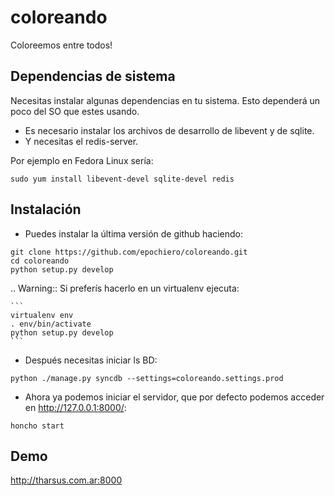 coloreando
==========

Coloreemos entre todos!


Dependencias de sistema
-----------------------
Necesitas instalar algunas dependencias en tu sistema. Esto dependerá un poco del SO que estes usando.

 * Es necesario instalar los archivos de desarrollo de libevent y de sqlite.
 * Y necesitas el redis-server.

Por ejemplo en Fedora Linux sería:

``` 
sudo yum install libevent-devel sqlite-devel redis
``` 

Instalación
-----------

* Puedes instalar la última versión de github haciendo:
``` 
git clone https://github.com/epochiero/coloreando.git
cd coloreando
python setup.py develop
``` 

.. Warning::
	Si preferís hacerlo en un virtualenv ejecuta:
	
	``` 
	virtualenv env
	. env/bin/activate
	python setup.py develop
	```

* Después necesitas iniciar ls BD:

``` 
python ./manage.py syncdb --settings=coloreando.settings.prod
``` 

* Ahora ya podemos iniciar el servidor, que por defecto podemos acceder en http://127.0.0.1:8000/:

``` 
honcho start
``` 

Demo
----
  http://tharsus.com.ar:8000
